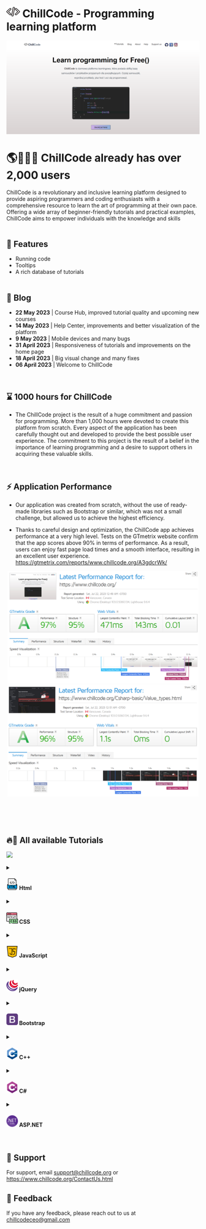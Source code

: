 # <a target="_blank" href="https://www.chillcode.org/"><img width="35" height="30" src="https://raw.githubusercontent.com/Chillcode-Official/ChillCode/main/img/Others/white_buckles.png" /></a> ChillCode - Programming learning platform
<a target="_blank" href="https://www.chillcode.org/"><img src="https://raw.githubusercontent.com/Chillcode-Official/ChillCode/main/img/Others/blog-img(1).png" /></a>

# 🌎👨🏻‍💻 ChillCode already has over 2,000 users
ChillCode is a revolutionary and inclusive learning platform designed to provide aspiring programmers and coding enthusiasts with a comprehensive resource to learn the art of programming at their own pace. Offering a wide array of beginner-friendly tutorials and practical examples, ChillCode aims to empower individuals with the knowledge and skills <br><br>

## 💎 Features

- Running code
- Tooltips
- A rich database of tutorials <br><br>

## 📝 Blog
<div>
  <ul>
    <li><b>22 May 2023</b> | Course Hub, improved tutorial quality and upcoming new courses</li>
    <li><b>14 May 2023</b> | Help Center, improvements and better visualization of the platform</li>
    <li><b>9 May 2023</b> | Mobile devices and many bugs</li>
    <li><b>31 April 2023</b> | Responsiveness of tutorials and improvements on the home page</li>
    <li><b>18 April 2023</b> | Big visual change and many fixes</li>
    <li><b>06 April 2023</b> | Welcome to ChillCode</li>
  </ul>
</div>
<br>

## ⌛️ 1000 hours for ChillCode
- The ChillCode project is the result of a huge commitment and passion for programming. More than 1,000 hours were devoted to create this platform from scratch. Every aspect of the application has been carefully thought out and developed to provide the best possible user experience. The commitment to this project is the result of a belief in the importance of learning programming and a desire to support others in acquiring these valuable skills.
<br><br><br>


## ⚡ Application Performance
- Our application was created from scratch, without the use of ready-made libraries such as Bootstrap or similar, which was not a small challenge, but allowed us to achieve the highest efficiency.

- Thanks to careful design and optimization, the ChillCode app achieves performance at a very high level. Tests on the GTmetrix website confirm that the app scores above 90% in terms of performance. As a result, users can enjoy fast page load times and a smooth interface, resulting in an excellent user experience.
https://gtmetrix.com/reports/www.chillcode.org/A3gdcrWk/
<div align="center">
  <img width="500" src="https://raw.githubusercontent.com/Chillcode-Official/ChillCode/main/ChillCode-Performance.png"/>
  <img width="500" src="https://raw.githubusercontent.com/Chillcode-Official/ChillCode/main/ChillCode-Performance-tutorial.png"/>
</div>
<br><br><br><br>


## 🔥🤖 All available Tutorials
<a target="_blank" href="https://www.chillcode.org/Tutorial_hub.html"><img src="https://www.chillcode.org/img/Others/blog_img(6).png" /></a>
<!--https://www.chillcode.org/Tutorial_hub.html-->

<details>
  <summary><h4><a href="https://www.chillcode.org/HTML-Basic/Introduction_to_HTML.html"><img width="30" src="https://raw.githubusercontent.com/Chillcode-Official/ChillCode/main/img/Icons/icon_html(1).png"/></a> Html</h4></summary>
  <div>
    <ol>
      <li><a href="https://www.chillcode.org/HTML-Basic/Introduction_to_HTML.html">Introduction to HTML</a></li>
      <li><a href="https://www.chillcode.org/HTML-Basic/Quick_start.html">Quick start</a></li>
      <li><a href="https://www.chillcode.org/HTML-Basic/Base_HTML_document.html">Base_HTML_document</a></li>
      <li><a href="https://www.chillcode.org/HTML-Basic/Paragraph.html">Paragraph</a></li>
      <li><a href="https://www.chillcode.org/HTML-Basic/Paragraph_heading.html">Heading</a></li>
      <li><a href="https://www.chillcode.org/HTML-Basic/Paragraph_new_line.html">New line</a></li>
      <li><a href="https://www.chillcode.org/HTML-Basic/Text_HTML.html">Text formatting</a></li>
      <li><a href="https://www.chillcode.org/HTML-Basic/Comments.html">Comments</a></li>
      <li><a href="https://www.chillcode.org/HTML-Basic/Colors.html">Colors</a></li>
      <li><a href="https://www.chillcode.org/HTML-Basic/Color_values.html">Color values</a></li>
      <li><a href="https://www.chillcode.org/HTML-Basic/Color_names.html">Color names</a></li>
      <li><a href="https://www.chillcode.org/HTML-Basic/Attributes.html">Attributes</a></li>
      <li><a href="https://www.chillcode.org/HTML-Basic/List.html">Ordered list</a></li>
      <li><a href="https://www.chillcode.org/HTML-Basic/List_unordered.html">Unordered list</a></li>
      <li><a href="https://www.chillcode.org/HTML-Basic/List_definition.html">Definition list</a></li>
      <li><a href="https://www.chillcode.org/HTML-Basic/Lists_nesting.html">Nesting lists</a></li>
      <li><a href="https://www.chillcode.org/HTML-Basic/Links.html">Links</a></li>
      <li><a href="https://www.chillcode.org/HTML-Basic/Link_section.html">Section links</a></li>
      <li><a href="https://www.chillcode.org/HTML-Basic/Link_sitelink.html">Sitelinks</a></li>
      <li><a href="https://www.chillcode.org/HTML-Basic/Images.html">Images</a></li>
      <li><a href="https://www.chillcode.org/HTML-Basic/Images_width_and_height.html">Width and Height</a></li>
      <li><a href="https://www.chillcode.org/HTML-Basic/Images_title_and_signature.html">Title and Signature</a></li>
      <li><a href="https://www.chillcode.org/HTML-Basic/Tabels.html">Tabels</a></li>
      <li><a href="https://www.chillcode.org/HTML-Basic/Table_scope.html">Table scope</a></li>
      <li><a href="https://www.chillcode.org/HTML-Basic/Table_sections.html">Table sections</a></li>
      <li><a href="https://www.chillcode.org/HTML-Basic/Table_attributes.html">Table attributes</a></li>
      <li><a href="https://www.chillcode.org/HTML-Basic/Symbols.html">Symbols</a></li>
      <li><a href="https://www.chillcode.org/HTML-Basic/Quotations.html">Quotations</a></li>
      <li><a href="https://www.chillcode.org/HTML-Basic/Quote_elements.html">Quote elements</a></li>
      <li><a href="https://www.chillcode.org/HTML-Basic/Block_elements.html">Block elements</a></li>
      <li><a href="https://www.chillcode.org/HTML-Basic/Linear_elements.html">Line elements</a></li>
      <li><a href="https://www.chillcode.org/HTML-Basic/Class_Id.html">Classes and IDs</a></li>
      <li><a href="https://www.chillcode.org/HTML-Basic/Layout_HTML.html">Page layout</a></li>
      <li><a href="https://www.chillcode.org/HTML-Basic/Responsiveness.html">Website responsiveness</a></li>
      <li><a href="https://www.chillcode.org/HTML-Basic/Summary.html">Summary</a></li>
    </ol>
  </div>
</details>
<details>
  <summary><h4><a href="https://www.chillcode.org/CSS-Basic/Introduction_to_CSS.html"><img width="30" src="https://raw.githubusercontent.com/Chillcode-Official/ChillCode/main/img/Icons/icon_css(1).png"/></a> CSS</h4></summary>
  <div>
    <ol>
      <li><a href="https://www.chillcode.org/CSS-Basic/Introduction_to_CSS.html">Introduction to CSS</a></li>
    </ol>
  </div>
</details>
<details>
  <summary><h4><a href="https://www.chillcode.org/JavaScript-Basic/Introduction_to_JavaScript.html"><img width="30" src="https://raw.githubusercontent.com/Chillcode-Official/ChillCode/main/img/Icons/icon_javaScript-icon.png"/></a> JavaScript</h4></summary>
  <div>
    <ol>
      <li><a href="https://www.chillcode.org/JavaScript-Basic/Introduction_to_JavaScript.html">Introduction to JavaScript</a></li>
    </ol>
  </div>
</details>
<details>
  <summary><h4><a href="https://www.chillcode.org/jQuery-Basic/Introduction_to_jQuery.html"><img width="30" src="https://raw.githubusercontent.com/Chillcode-Official/ChillCode/main/img/Icons/icon_jquery(1).png"/></a> jQuery</h4></summary>
  <div>
    <ol>
      <li><a href="https://www.chillcode.org/jQuery-Basic/Introduction_to_jQuery.html">Introduction to jQuery</a></li>
    </ol>
  </div>
</details>
<details>
  <summary><h4><a href="https://www.chillcode.org/Bootstrap-Basic/Introduction_to_Bootstrap.html"><img width="30" src="https://raw.githubusercontent.com/Chillcode-Official/ChillCode/main/img/Icons/icon_bootstrap.png"/></a> Bootstrap</h4></summary>
  <div>
    <ol>
      <li><a href="https://www.chillcode.org/Bootstrap-Basic/Introduction_to_Bootstrap.html">Introduction to Bootstrap</a></li>
    </ol>
  </div>
</details>
<details>
  <summary><h4><a href="https://www.chillcode.org/Cplusplus/Introduction_to_Cpp.html"><img width="30" src="https://raw.githubusercontent.com/Chillcode-Official/ChillCode/main/img/Icons/icon_cplusplus-logo.png"/></a> C++</h4></summary>
  <div>
    <ol>
      <li><a href="https://www.chillcode.org/Cplusplus/Introduction_to_Cpp.html">Introduction to C++</a></li>
    </ol>
  </div>
</details>
<details>
  <summary><h4><a href="https://www.chillcode.org/Csharp-basic/Introduction_to_Csharp.html"><img width="30" src="https://raw.githubusercontent.com/Chillcode-Official/ChillCode/main/img/Icons/icon_c-sharp.png"/></a> C#</h4></summary>
  <div>
    <ol>
      <li><a href="https://www.chillcode.org/Csharp-basic/Introduction_to_Csharp.html">Introduction to C#</a></li>
    </ol>
  </div>
</details>
<details>
  <summary><h4><a href="https://www.chillcode.org/ASP.NET-CORE-Basic/Introduction_to_ASP.NET-Core.html"><img width="30" src="https://raw.githubusercontent.com/Chillcode-Official/ChillCode/main/img/Icons/icon_NET_Core_Logo.png"/></a> ASP.NET</h4></summary>
  <div>
    <ol>
      <li><a href="https://www.chillcode.org/ASP.NET-CORE-Basic/Introduction_to_ASP.NET-Core.html">Introduction to ASP.NET</a></li>
    </ol>
  </div>
</details>
<br>

## 🤝 Support

For support, email support@chillcode.org or https://www.chillcode.org/ContactUs.html


## 🌱 Feedback

If you have any feedback, please reach out to us at chillcodeceo@gmail.com
